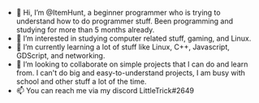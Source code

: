- 👋 Hi, I’m @ItemHunt, a beginner programmer who is trying to understand how to do programmer stuff. Been programming and studying for more than 5 months already. 
- 👀 I’m interested in studying computer related stuff, gaming, and Linux.
- 🌱 I’m currently learning a lot of stuff like Linux, C++, Javascript, GDScript, and networking. 
- 💞️ I’m looking to collaborate on simple projects that I can do and learn from. I can't do big and easy-to-understand projects, I am busy with school and other stuff a lot of the time. 
- 📫 You can reach me via my discord LittleTrick#2649

<!---
ItemHunt/ItemHunt is a ✨ special ✨ repository because its `README.md` (this file) appears on your GitHub profile.
You can click the Preview link to take a look at your changes.
--->
